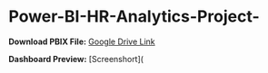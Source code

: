 # Power-BI-HR-Analytics-Project-
**Download PBIX File:** [Google Drive Link](https://app.powerbi.com/groups/me/reports/563a9355-d2b3-4c1b-9827-c148a45aad5c/4139d721717b1d197103?experience=power-bi)

**Dashboard Preview:** [Screenshort](

